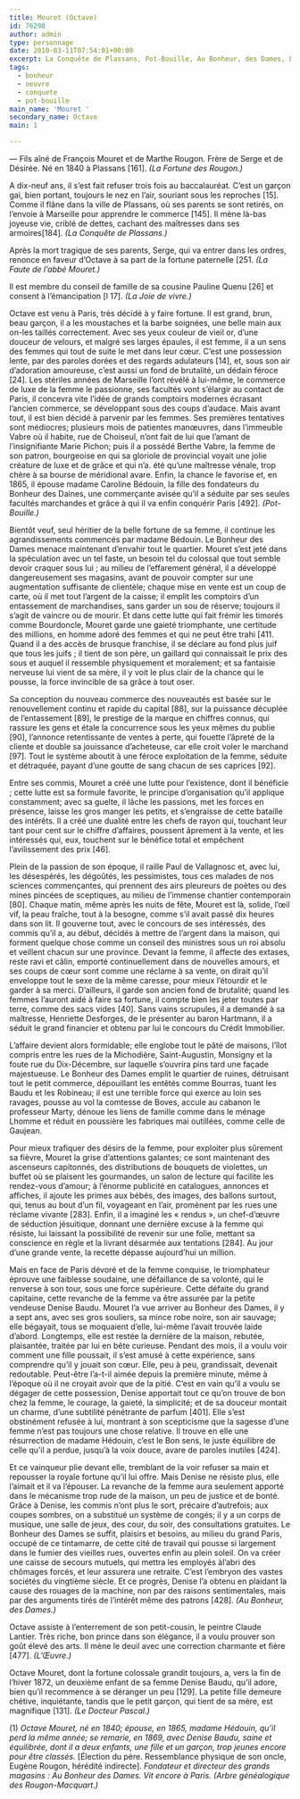 ```yaml
---
title: Mouret (Octave)
id: 76298
author: admin
type: personnage
date: 2010-03-11T07:54:01+00:00
excerpt: La Conquête de Plassans, Pot-Bouille, Au Bonheur, des Dames, L’Œuvre
tags:
  - bonheur
  - oeuvre
  - conquete
  - pot-bouille
main_name: 'Mouret '
secondary_name: Octave
main: 1

---
```

— Fils aîné de François Mouret et de Marthe Rougon. Frère de Serge et de Désirée. Né en 1840 à Plassans [161]. _(La Fortune des Rougon.)_

A dix-neuf ans, il s’est fait refuser trois fois au baccalauréat. C’est un garçon gai, bien portant, toujours le nez en l’air, souriant sous les reproches [15]. Comme il flâne dans la ville de Plassans, où ses parents se sont retirés, on l’envoie à Marseille pour apprendre le commerce [145]. Il mène là-bas joyeuse vie, criblé de dettes, cachant des maîtresses dans ses armoires[184]. _(La Conquête de Plassans.)_

Après la mort tragique de ses parents, Serge, qui va entrer dans les ordres, renonce en faveur d’Octave à sa part de la fortune paternelle [251. _(La Faute de l’abbé Mouret.)_

Il est membre du conseil de famille de sa cousine Pauline Quenu [26] et consent à l’émancipation [l 17]. _(La Joie de vivre.)_

Octave est venu à Paris, très décidé à y faire fortune. Il est grand, brun, beau garçon, il a les moustaches et la barbe soignées, une belle main aux on-les taillés correctement. Avec ses yeux couleur de vieil or, d’une douceur de velours, et malgré ses larges épaules, il est femme, il a un sens des femmes qui tout de suite le met dans leur cœur. C’est une possession lente, par des paroles dorées et des regards adulateurs [14], et, sous son air d’adoration amoureuse, c’est aussi un fond de brutalité, un dédain féroce [24]. Les stériles années de Marseille l’ont révélé à lui-même, le commerce de luxe de la femme le passionne, ses facultés vont s’élargir au contact de Paris, il concevra vite l’idée de grands comptoirs modernes écrasant l’ancien commerce, se développant sous des coups d’audace. Mais avant tout, il est bien décidé à parvenir par les femmes. Ses premières tentatives sont médiocres; plusieurs mois de patientes manœuvres, dans l’immeuble Vabre où il habite, rue de Choiseul, n’ont fait de lui que l’amant de l’insignifiante Marie Pichon; puis il a possédé Berthe Vabre, la femme de son patron, bourgeoise en qui sa gloriole de provincial voyait une jolie créature de luxe et de grâce et qui n’a. été qu’une maîtresse vénale, trop chère à sa bourse de méridional avare. Enfin, la chance le favorise et, en 1865, il épouse madame Caroline Bédouin, la fille des fondateurs du Bonheur des Daines, une commerçante avisée qu’il a séduite par ses seules facultés marchandes et grâce à qui il va enfin conquérir Paris [492]. _(Pot-Bouille.)_

Bientôt veuf, seul héritier de la belle fortune de sa femme, il continue les agrandissements commencés par madame Bédouin. Le Bonheur des Dames menace maintenant d’envahir tout le quartier. Mouret s’est jeté dans la spéculation avec un tel faste, un besoin tel du colossal que tout semble devoir craquer sous lui ; au milieu de l’effarement général, il a développé dangereusement ses magasins, avant de pouvoir compter sur une augmentation suffisante de clientèle; chaque mise en vente est un coup de carte, où il met tout l’argent de la caisse; il emplit les comptoirs d’un entassement de marchandises, sans garder un sou de réserve; toujours il s’agit de vaincre ou de mourir. Et dans cette lutte qui fait frémir les timorés comme Bourdoncle, Mouret garde une gaieté triomphante, une certitude des millions, en homme adoré des femmes et qui ne peut être trahi [411. Quand il a des accès de brusque franchise, il se déclare au fond plus juif que tous les juifs ; il tient de son père, un gaillard qui connaissait le prix des sous et auquel il ressemble physiquement et moralement; et sa fantaisie nerveuse lui vient de sa mère, il y voit le plus clair de la chance qui le pousse, la force invincible de sa grâce à tout oser.

Sa conception du nouveau commerce des nouveautés est basée sur le renouvellement continu et rapide du capital [88], sur la puissance décuplée de l’entassement [89], le prestige de la marque en chiffres connus, qui rassure les gens et étale la concurrence sous les yeux mêmes du publie [90], l’annonce retentissante de ventes à perte, qui fouette l’âpreté de la cliente et double sa jouissance d’acheteuse, car elle croit voler le marchand [97]. Tout le système aboutit à une féroce exploitation de la femme, séduite et détraquée, payant d’une goutte de sang chacun de ses caprices [92].

Entre ses commis, Mouret a créé une lutte pour l’existence, dont il bénéficie ; cette lutte est sa formule favorite, le principe d’organisation qu’il applique constamment; avec sa guelte, il lâche les passions, met les forces en présence, laisse les gros manger les petits, et s’engraisse de cette bataille des intérêts. Il a créé une dualité entre les chefs de rayon qui, touchant leur tant pour cent sur le chiffre d’affaires, poussent âprement à la vente, et les intéressés qui, eux, touchent sur le bénéfice total et empêchent l’avilissement des prix [46].

Plein de la passion de son époque, il raille Paul de Vallagnosc et, avec lui, les désespérés, les dégoûtés, les pessimistes, tous ces malades de nos sciences commençantes, qui prennent des airs pleureurs de poètes ou des mines pincées de sceptiques, au milieu de l’immense chantier contemporain [80]. Chaque matin, même après les nuits de fête, Mouret est là, solide, l’œil vif, la peau fraîche, tout à la besogne, comme s’il avait passé dix heures dans son lit. Il gouverne tout, avec le concours de ses intéressés, des commis qu’il a, au début, décidés à mettre de l’argent dans la maison, qui forment quelque chose comme un conseil des ministres sous un roi absolu et veillent chacun sur une province. Devant la femme, il affecte des extases, reste ravi et câlin, emporté continuellement dans de nouvelles amours, et ses coups de cœur sont comme une réclame à sa vente, on dirait qu’il enveloppe tout le sexe de la même caresse, pour mieux l’étourdir et le garder à sa merci. D’ailleurs, il garde son ancien fond de brutalité; quand les femmes l’auront aidé à faire sa fortune, il compte bien les jeter toutes par terre, comme des sacs vides [40]. Sans vains scrupules, il a demandé à sa maîtresse, Henriette Desforges, de le présenter au baron Hartmann, il a séduit le grand financier et obtenu par lui le concours du Crédit Immobilier.

L’affaire devient alors formidable; elle englobe tout le pâté de maisons, l’îlot compris entre les rues de la Michodière, Saint-Augustin, Monsigny et la foute rue du Dix-Décembre, sur laquelle s’ouvrira pins tard une façade majestueuse. Le Bonheur des Dames emplit le quartier de ruines, détruisant tout le petit commerce, dépouillant les entêtés comme Bourras, tuant les Baudu et les Robineau; il est une terrible force qui exerce au loin ses ravages, pousse au vol la comtesse de Boves, accule au cabanon le professeur Marty, dénoue les liens de famille comme dans le ménage Lhomme et réduit en poussière les fabriques mai outillées, comme celle de Gaujean.

Pour mieux trafiquer des désirs de la femme, pour exploiter plus sûrement sa fièvre, Mouret la grise d’attentions galantes; ce sont maintenant des ascenseurs capitonnés, des distributions de bouquets de violettes, un buffet où se plaisent les gourmandes, un salon de lecture qui facilite les rendez-vous d’amour; à l’énorme publicité en catalogues, annonces et affiches, il ajoute les primes aux bébés, des images, des ballons surtout, qui, tenus au bout d’un fil, voyageant en l’air, promènent par les rues une réclame vivante [283]. Enfin, il a imaginé les « rendus », un chef-d’œuvre de séduction jésuitique, donnant une dernière excuse à la femme qui résiste, lui laissant la possibilité de revenir sur une folie, mettant sa conscience en règle et la livrant désarmée aux tentations [284]. Au jour d’une grande vente, la recette dépasse aujourd’hui un million.

Mais en face de Paris dévoré et de la femme conquise, le triomphateur éprouve une faiblesse soudaine, une défaillance de sa volonté, qui le renverse à son tour, sous une force supérieure. Cette défaite du grand capitaine, cette revanche de la femme va être assurée par la petite vendeuse Denise Baudu. Mouret l’a vue arriver au Bonheur des Dames, il y a sept ans, avec ses gros souliers, sa mince robe noire, son air sauvage; elle bégayait, tous se moquaient d’elle, lui-même l’avait trouvée laide d’abord. Longtemps, elle est restée la dernière de la maison, rebutée, plaisantée, traitée par lui en bête curieuse. Pendant des mois, il a voulu voir comment une fille poussait, il s’est amusé à cette expérience, sans comprendre qu’il y jouait son cœur. Elle, peu à peu, grandissait, devenait redoutable. Peut-être l’a-t-il aimée depuis la première minute, même à l’époque où il ne croyait avoir que de la pitié. C’est en vain qu’il a voulu se dégager de cette possession, Denise apportait tout ce qu’on trouve de bon chez la femme, le courage, la gaieté, la simplicité; et de sa douceur montait un charme, d’une subtilité pénétrante de parfum [401]. Elle s’est obstinément refusée à lui, montrant à son scepticisme que la sagesse d’une femme n’est pas toujours une chose relative. Il trouve en elle une résurrection de madame Hédouin, c’est le Bon sens, le juste équilibre de celle qu’il a perdue, jusqu’à la voix douce, avare de paroles inutiles [424].

Et ce vainqueur plie devant elle, tremblant de la voir refuser sa main et repousser la royale fortune qu’il lui offre. Mais Denise ne résiste plus, elle l’aimait et il va l’épouser. La revanche de la femme aura seulement apporté dans le mécanisme trop rude de la maison, un peu de justice et de bonté. Grâce à Denise, les commis n’ont plus le sort, précaire d’autrefois; aux coupes sombres, on a substitué un système de congés; il y a un corps de musique, une salle de jeux, des cour, du soir, des consultations gratuites. Le Bonheur des Dames se suffit, plaisirs et besoins, au milieu du grand Paris, occupé de ce tintamarre, de cette cité de travail qui pousse si largement dans le fumier des vieilles rues, ouvertes enfin au plein soleil. On va créer une caisse de secours mutuels, qui mettra les employés àl’abri des chômages forcés, et leur assurera une retraite. C’est l’embryon des vastes sociétés du vingtième siècle. Et ce progrès, Denise l’a obtenu en plaidant la cause des rouages de la machine, non par des raisons sentimentales, mais par des arguments tirés de l’intérêt même des patrons [428]. _(Au Bonheur, des Dames.)_

Octave assiste à l’enterrement de son petit-cousin, le peintre Claude Lantier. Très riche, bon prince dans son élégance, il a voulu prouver son goût élevé des arts. Il mène le deuil avec une correction charmante et fière [477]. _(L’Œuvre.)_

Octave Mouret, dont la fortune colossale grandit toujours, a, vers la fin de l’hiver 1872, un deuxième enfant de sa femme Denise Baudu, qu’il adore, bien qu’il recommence à se déranger un peu [129]. La petite fille demeure chétive, inquiétante, tandis que le petit garçon, qui tient de sa mère, est magnifique [131]. _(Le Docteur Pascal.)_

(1) _Octave Mouret, né en 1840; épouse, en 1865, madame Hédouin, qu’il perd la même année; se remarie, en 1869, avec Denise Baudu, saine et équilibrée, dont il a deux enfants, une fille et un garçon, trop jeunes encore pour être classés._ [Élection du père. Ressemblance physique de son oncle, Eugène Rougon, hérédité indirecte]. _Fondateur et directeur des grands magasins : Au Bonheur des Dames. Vit encore à Paris. (Arbre généalogique des Rougon-Macquart.)_